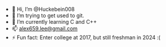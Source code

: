 - 👋 Hi, I’m @Huckebein008
- 👀 I’m trying to get used to git.
- 🌱 I’m currently learning C and C++
- 📫 alex659.lee@gmail.com
- ⚡ Fun fact: Enter college at 2017, but still freshman in 2024 :(

<!---
Huckebein008/Huckebein008 is a ✨ special ✨ repository because its `README.md` (this file) appears on your GitHub profile.
You can click the Preview link to take a look at your changes.
--->

